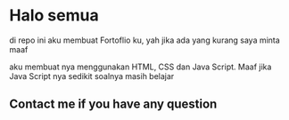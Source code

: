 # Halo semua
di repo ini aku membuat Fortoflio ku, yah jika ada yang kurang saya minta maaf

aku membuat nya menggunakan HTML, CSS dan Java Script. Maaf jika Java Script nya sedikit soalnya masih belajar

## Contact me if you have any question
